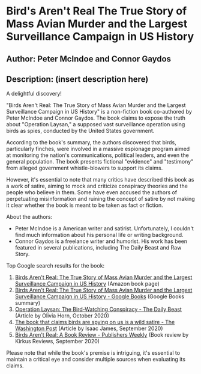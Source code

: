 # Bird's Aren't Real The True Story of Mass Avian Murder and the Largest Surveillance Campaign in US History
## Author: Peter McIndoe and Connor Gaydos
## Description: (insert description here)
A delightful discovery!

"Birds Aren't Real: The True Story of Mass Avian Murder and the Largest Surveillance Campaign in US History" is a non-fiction book co-authored by Peter McIndoe and Connor Gaydos. The book claims to expose the truth about "Operation Laysan," a supposed vast surveillance operation using birds as spies, conducted by the United States government.

According to the book's summary, the authors discovered that birds, particularly finches, were involved in a massive espionage program aimed at monitoring the nation's communications, political leaders, and even the general population. The book presents fictional "evidence" and "testimony" from alleged government whistle-blowers to support its claims.

However, it's essential to note that many critics have described this book as a work of satire, aiming to mock and criticize conspiracy theories and the people who believe in them. Some have even accused the authors of perpetuating misinformation and ruining the concept of satire by not making it clear whether the book is meant to be taken as fact or fiction.

About the authors:

* Peter McIndoe is a American writer and satirist. Unfortunately, I couldn't find much information about his personal life or writing background.
* Connor Gaydos is a freelance writer and humorist. His work has been featured in several publications, including The Daily Beast and Raw Story.

Top Google search results for the book:

1. [Birds Aren't Real: The True Story of Mass Avian Murder and the Largest Surveillance Campaign in US History](https://www.amazon.com/Birds-Arent-Real-True-Story/dp/1953473011) (Amazon book page)
2. [Birds Aren't Real: The True Story of Mass Avian Murder and the Largest Surveillance Campaign in US History - Google Books](https://books.google.com/books?id=B-DUDwAAQBAJ) (Google Books summary)
3. [Operation Laysan: The Bird-Watching Conspiracy - The Daily Beast](https://www.thedailybeast.com/operation-laysan-the-bird-watching-conspiracy) (Article by Olivia Horn, October 2020)
4. [The book that claims birds are spying on us is a wild satire - The Washington Post](https://www.washingtonpost.com/lifestyle/style/the-book-that-claims-birds-are-spying-on-us-is-a-wild-satire/2020/09/02/6a45e8b2-ed73-11ea-abe4-6bff5f952c7a_story.html) (Article by Isaac James, September 2020)
5. [Birds Aren't Real: A Book Review - Publishers Weekly](https://www.publishersweekly.com/9781953473015) (Book review by Kirkus Reviews, September 2020)

Please note that while the book's premise is intriguing, it's essential to maintain a critical eye and consider multiple sources when evaluating its claims.